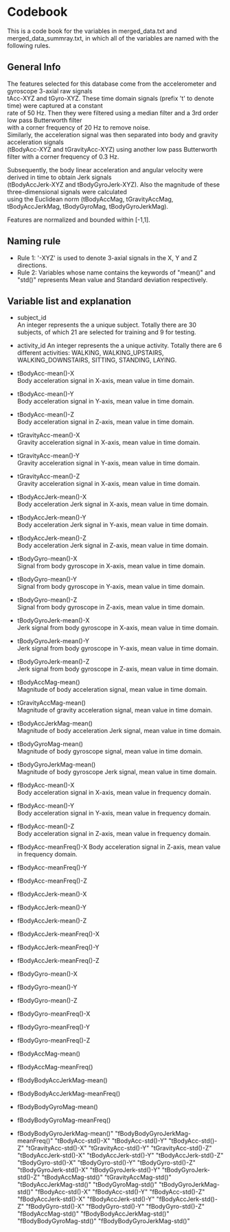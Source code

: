 # Codebook 

This is a code book for the variables in merged_data.txt and merged_data_summray.txt, in which all of the variables are named with the following rules.  

## General Info   
The features selected for this database come from the accelerometer and gyroscope 3-axial raw signals   
tAcc-XYZ and tGyro-XYZ. These time domain signals (prefix 't' to denote time) were captured at a constant     
rate of 50 Hz. Then they were filtered using a median filter and a 3rd order low pass Butterworth filter    
with a corner frequency of 20 Hz to remove noise.      
Similarly, the acceleration signal was then separated into body and gravity acceleration signals     
(tBodyAcc-XYZ and tGravityAcc-XYZ) using another low pass Butterworth filter with a corner frequency of 0.3 Hz.     

Subsequently, the body linear acceleration and angular velocity were derived in time to obtain Jerk signals  
(tBodyAccJerk-XYZ and tBodyGyroJerk-XYZ). Also the magnitude of these three-dimensional signals were calculated   
using the Euclidean norm (tBodyAccMag, tGravityAccMag, tBodyAccJerkMag, tBodyGyroMag, tBodyGyroJerkMag).     

Features are normalized and bounded within [-1,1].

## Naming rule
* Rule 1: '-XYZ' is used to denote 3-axial signals in the X, Y and Z directions.     
* Rule 2: Variables whose name contains the keywords of "mean()" and "std()" represents Mean value and Standard deviation respectively.   
  
## Variable list and explanation   
* subject_id  
An integer represents the a unique subject. Totally there are 30 subjects, of which 21 are selected for training and 9 for testing.

* activity_id
An integer represents the a unique activity. Totally there are 6 different activities: WALKING, WALKING_UPSTAIRS, WALKING_DOWNSTAIRS, SITTING, STANDING, LAYING.

* tBodyAcc-mean()-X  
Body acceleration signal in X-axis, mean value in time domain.

* tBodyAcc-mean()-Y   
Body acceleration signal in Y-axis, mean value in time domain.

* tBodyAcc-mean()-Z   
Body acceleration signal in Z-axis, mean value in time domain.

* tGravityAcc-mean()-X      
Gravity acceleration signal in X-axis, mean value in time domain.

* tGravityAcc-mean()-Y   
Gravity acceleration signal in Y-axis, mean value in time domain.  

* tGravityAcc-mean()-Z    
Gravity acceleration signal in X-axis, mean value in time domain. 

* tBodyAccJerk-mean()-X   
Body acceleration Jerk signal in X-axis, mean value in time domain.

* tBodyAccJerk-mean()-Y    
Body acceleration Jerk signal in Y-axis, mean value in time domain.

* tBodyAccJerk-mean()-Z   
Body acceleration Jerk signal in Z-axis, mean value in time domain.

* tBodyGyro-mean()-X   
Signal from body gyroscope in X-axis, mean value in time domain.

* tBodyGyro-mean()-Y    
Signal from body gyroscope in Y-axis, mean value in time domain.

* tBodyGyro-mean()-Z   
Signal from body gyroscope in Z-axis, mean value in time domain.

* tBodyGyroJerk-mean()-X   
Jerk signal from body gyroscope in X-axis, mean value in time domain.

* tBodyGyroJerk-mean()-Y   
Jerk signal from body gyroscope in Y-axis, mean value in time domain.

* tBodyGyroJerk-mean()-Z   
Jerk signal from body gyroscope in Z-axis, mean value in time domain.

* tBodyAccMag-mean()   
Magnitude of body acceleration signal, mean value in time domain.

* tGravityAccMag-mean()   
Magnitude of gravity acceleration signal, mean value in time domain.

* tBodyAccJerkMag-mean()      
Magnitude of body acceleration Jerk signal, mean value in time domain.

* tBodyGyroMag-mean()   
Magnitude of body gyroscope signal, mean value in time domain.

* tBodyGyroJerkMag-mean()   
Magnitude of body gyroscope Jerk signal, mean value in time domain.

* fBodyAcc-mean()-X   
Body acceleration signal in X-axis, mean value in frequency domain.

* fBodyAcc-mean()-Y   
Body acceleration signal in Y-axis, mean value in frequency domain.

* fBodyAcc-mean()-Z  
Body acceleration signal in Z-axis, mean value in frequency domain.

* fBodyAcc-meanFreq()-X
Body acceleration signal in Z-axis, mean value in frequency domain.


* fBodyAcc-meanFreq()-Y
* fBodyAcc-meanFreq()-Z
* fBodyAccJerk-mean()-X
* fBodyAccJerk-mean()-Y
* fBodyAccJerk-mean()-Z
* fBodyAccJerk-meanFreq()-X
* fBodyAccJerk-meanFreq()-Y
* fBodyAccJerk-meanFreq()-Z
* fBodyGyro-mean()-X
* fBodyGyro-mean()-Y
* fBodyGyro-mean()-Z
* fBodyGyro-meanFreq()-X
* fBodyGyro-meanFreq()-Y
* fBodyGyro-meanFreq()-Z
* fBodyAccMag-mean()
* fBodyAccMag-meanFreq()
* fBodyBodyAccJerkMag-mean()
* fBodyBodyAccJerkMag-meanFreq()
* fBodyBodyGyroMag-mean()
* fBodyBodyGyroMag-meanFreq()
* fBodyBodyGyroJerkMag-mean()" "fBodyBodyGyroJerkMag-meanFreq()" "tBodyAcc-std()-X" "tBodyAcc-std()-Y" "tBodyAcc-std()-Z" "tGravityAcc-std()-X" "tGravityAcc-std()-Y" "tGravityAcc-std()-Z" "tBodyAccJerk-std()-X" "tBodyAccJerk-std()-Y" "tBodyAccJerk-std()-Z" "tBodyGyro-std()-X" "tBodyGyro-std()-Y" "tBodyGyro-std()-Z" "tBodyGyroJerk-std()-X" "tBodyGyroJerk-std()-Y" "tBodyGyroJerk-std()-Z" "tBodyAccMag-std()" "tGravityAccMag-std()" "tBodyAccJerkMag-std()" "tBodyGyroMag-std()" "tBodyGyroJerkMag-std()" "fBodyAcc-std()-X" "fBodyAcc-std()-Y" "fBodyAcc-std()-Z" "fBodyAccJerk-std()-X" "fBodyAccJerk-std()-Y" "fBodyAccJerk-std()-Z" "fBodyGyro-std()-X" "fBodyGyro-std()-Y" "fBodyGyro-std()-Z" "fBodyAccMag-std()" "fBodyBodyAccJerkMag-std()" "fBodyBodyGyroMag-std()" "fBodyBodyGyroJerkMag-std()"


